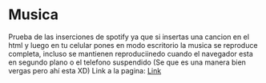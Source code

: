 # Musica
Prueba de las inserciones de spotify ya que si insertas una cancion en el html y luego en tu celular pones en modo escritorio la musica se reproduce completa, incluso se mantienen reproduciinedo cuando el navegador esta en segundo plano o el telefono suspendido (Se que es una manera bien vergas pero ahí esta XD)
Link a la pagina: [Link](https://pabloaguirre9944.github.io/Musica/)

